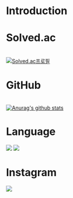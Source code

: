 # Introduction
# Solved.ac
<br>[![Solved.ac프로필](http://mazassumnida.wtf/api/v2/generate_badge?boj=zzola143)](https://solved.ac/profile/zzola143)

# GitHub 
<br> [![Anurag's github stats](https://github-readme-stats.vercel.app/api?username=zzola1453&show_icons=true&theme=onedark)](https://github.com/zzola1453)

# Language
<img src="https://img.shields.io/badge/C++-4479A1?style=for-the-badge&logo=C++&logoColor=black">
<img src="https://img.shields.io/badge/Python-4479A1?style=for-the-badge&logo=Python&logoColor=yellow">

# Instagram
<a href="https://www.instagram.com/seongtaek0408" target="_blank"><img src="https://img.shields.io/badge/instagram-E4405F?style=for-the-badge&logo=instagram&logoColor=white"/></a>

